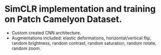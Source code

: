 # SimCLR implementation and training on Patch Camelyon Dataset.

- Custom created CNN architecture.
- Augmentations included: elastic deformations, horizontal/vertical flip, random brightness, random contrast, random saturation, random rotate, random zoom.
